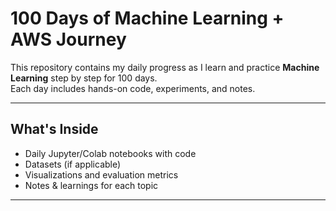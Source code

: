 #                                                        100 Days of Machine Learning + AWS Journey

This repository contains my daily progress as I learn and practice **Machine Learning** step by step for 100 days.  
Each day includes hands-on code, experiments, and notes.  

---

## What's Inside
- Daily Jupyter/Colab notebooks with code
- Datasets (if applicable)
- Visualizations and evaluation metrics
- Notes & learnings for each topic

---
